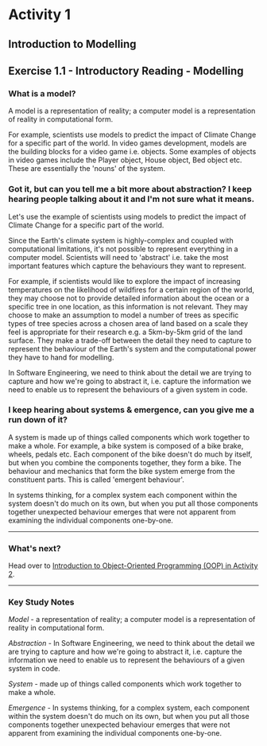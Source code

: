 # Activity 1
## Introduction to Modelling

## Exercise 1.1 - Introductory Reading - Modelling

### What is a model?

A model is a representation of reality; a computer model is a representation of reality in computational form. 

For example, scientists use models to predict the impact of Climate Change for a specific part of the world. In video games development, models are the building blocks for a video game i.e. objects. Some examples of objects in video games include the Player object, House object, Bed object etc. These are essentially the 'nouns' of the system.

### Got it, but can you tell me a bit more about abstraction? I keep hearing people talking about it and I'm not sure what it means.

Let's use the example of scientists using models to predict the impact of Climate Change for a specific part of the world.

Since the Earth's climate system is highly-complex and coupled with computational limitations, it's not possible to represent everything in a computer model. Scientists will need to 'abstract' i.e. take the most important features which capture the behaviours they want to represent.

For example, if scientists would like to explore the impact of increasing temperatures on the likelihood of wildfires for a certain region of the world, they may choose not to provide detailed information about the ocean or a specific tree in one location, as this information is not relevant. They may choose to make an assumption to model a number of trees as specific types of tree species across a chosen area of land based on a scale they feel is appropriate for their research e.g. a 5km-by-5km grid of the land surface. They make a trade-off between the detail they need to capture to represent the behaviour of the Earth's system and the computational power they have to hand for modelling.

In Software Engineering, we need to think about the detail we are trying to capture and how we're going to abstract it, i.e. capture the information we need to enable us to represent the behaviours of a given system in code.

### I keep hearing about systems & emergence, can you give me a run down of it?

A system is made up of things called components which work together to make a whole. For example, a bike system is composed of a bike brake, wheels, pedals etc. Each component of the bike doesn't do much by itself, but when you combine the components together, they form a bike. The behaviour and mechanics that form the bike system emerge from the constituent parts. This is called 'emergent behaviour'.

In systems thinking, for a complex system each component within the system doesn't do much on its own, but when you put all those components together unexpected behaviour emerges that were not apparent from examining the individual components one-by-one.

---

### What's next?

Head over to [Introduction to Object-Oriented Programming (OOP) in Activity 2](./activity_2.md).

---

### Key Study Notes

*Model* - a representation of reality; a computer model is a representation of reality in computational form.

*Abstraction* - In Software Engineering, we need to think about the detail we are trying to capture and how we're going to abstract it, i.e. capture the information we need to enable us to represent the behaviours of a given system in code.

*System* - made up of things called components which work together to make a whole.

*Emergence* - In systems thinking, for a complex system, each component within the system doesn't do much on its own, but when you put all those components together unexpected behaviour emerges that were not apparent from examining the individual components one-by-one.
